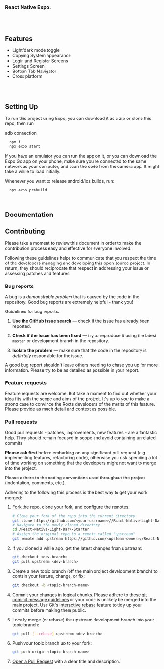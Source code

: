 ### React Native Expo.

</br>

</br>

## Features

- Light/dark mode toggle
- Copying System appearance
- Login and Register Screens
- Settings Screen
- Bottom Tab Navigator
- Cross platform

</br>


</br>

## Setting Up

To run this project using Expo, you can download it as a zip or clone this repo, then run

adb connection
```bash
  npm i
  npx expo start
```
If you have an emulator you can run the app on it, or you can download the Expo Go app on your phone, make sure you're connected to the same network as your computer, and scan the code from the camera app. It might take a while to load initially.

Whenever you want to release android/ios builds, run:

```bash
  npx expo prebuild
```


</br>

## Documentation

## Contributing

Please take a moment to review this document in order to make the contribution
process easy and effective for everyone involved.

Following these guidelines helps to communicate that you respect the time of
the developers managing and developing this open source project. In return,
they should reciprocate that respect in addressing your issue or assessing
patches and features.

<a name="bugs"></a>
### Bug reports

A bug is a _demonstrable problem_ that is caused by the code in the repository.
Good bug reports are extremely helpful - thank you!

Guidelines for bug reports:

1. **Use the GitHub issue search** &mdash; check if the issue has already been
   reported.

2. **Check if the issue has been fixed** &mdash; try to reproduce it using the
   latest `master` or development branch in the repository.

3. **Isolate the problem** &mdash; make sure that the code in the repository is
_definitely_ responsible for the issue.

A good bug report shouldn't leave others needing to chase you up for more
information. Please try to be as detailed as possible in your report.


<a name="features"></a>
### Feature requests

Feature requests are welcome. But take a moment to find out whether your idea
fits with the scope and aims of the project. It's up to *you* to make a strong
case to convince the Roots developers of the merits of this feature. Please
provide as much detail and context as possible.


<a name="pull-requests"></a>
### Pull requests

Good pull requests - patches, improvements, new features - are a fantastic
help. They should remain focused in scope and avoid containing unrelated
commits.

**Please ask first** before embarking on any significant pull request (e.g.
implementing features, refactoring code), otherwise you risk spending a lot of
time working on something that the developers might not want to merge into the
project.

Please adhere to the coding conventions used throughout the project (indentation,
comments, etc.).

Adhering to the following this process is the best way to get your work
merged:

1. [Fork](http://help.github.com/fork-a-repo/) the repo, clone your fork,
   and configure the remotes:

   ```bash
   # Clone your fork of the repo into the current directory
   git clone https://github.com/<your-username>//React-Native-Light-Dark-Starter
   # Navigate to the newly cloned directory
   cd /React-Native-Light-Dark-Starter
   # Assign the original repo to a remote called "upstream"
   git remote add upstream https://github.com/<upsteam-owner>//React-Native-Light-Dark-Starter
   ```

2. If you cloned a while ago, get the latest changes from upstream:

   ```bash
   git checkout <dev-branch>
   git pull upstream <dev-branch>
   ```

3. Create a new topic branch (off the main project development branch) to
   contain your feature, change, or fix:

   ```bash
   git checkout -b <topic-branch-name>
   ```

4. Commit your changes in logical chunks. Please adhere to these [git commit
   message guidelines](http://tbaggery.com/2008/04/19/a-note-about-git-commit-messages.html)
   or your code is unlikely be merged into the main project. Use Git's
   [interactive rebase](https://help.github.com/articles/interactive-rebase)
   feature to tidy up your commits before making them public.

5. Locally merge (or rebase) the upstream development branch into your topic branch:

   ```bash
   git pull [--rebase] upstream <dev-branch>
   ```

6. Push your topic branch up to your fork:

   ```bash
   git push origin <topic-branch-name>
   ```

10. [Open a Pull Request](https://help.github.com/articles/using-pull-requests/)
    with a clear title and description.



